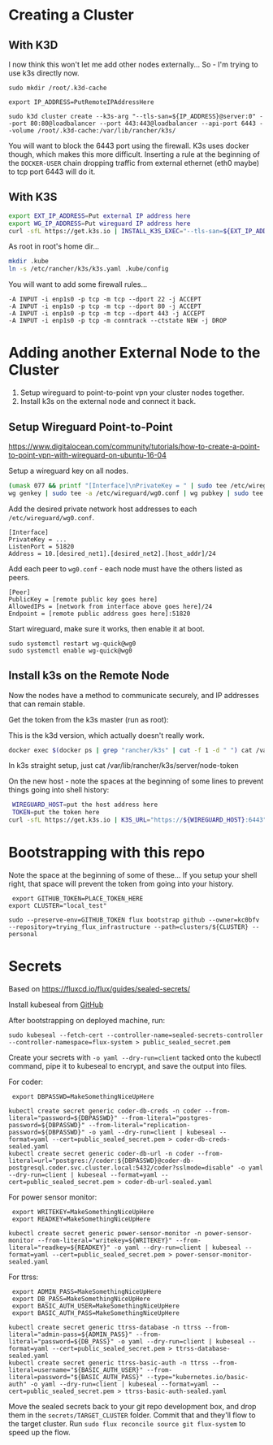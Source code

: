 # Creating a Cluster

## With K3D

I now think this won't let me add other nodes externally...  So - I'm trying to use k3s directly now.

```
sudo mkdir /root/.k3d-cache

export IP_ADDRESS=PutRemoteIPAddressHere

sudo k3d cluster create --k3s-arg "--tls-san=${IP_ADDRESS}@server:0" --port 80:80@loadbalancer --port 443:443@loadbalancer --api-port 6443 --volume /root/.k3d-cache:/var/lib/rancher/k3s/
```

You will want to block the 6443 port using the firewall.  K3s uses docker though, which makes this more difficult.  Inserting a rule at the beginning of the `DOCKER-USER` chain dropping traffic from external ethernet (eth0 maybe) to tcp port 6443 will do it.

## With K3S

```sh
export EXT_IP_ADDRESS=Put external IP address here
export WG_IP_ADDRESS=Put wireguard IP address here
curl -sfL https://get.k3s.io | INSTALL_K3S_EXEC="--tls-san=${EXT_IP_ADDRESS} --tls-san=${WG_IP_ADDRESS} --advertise-address=${WG_IP_ADDRESS} --node-ip=${WG_IP_ADDRESS}" sh -
```

As root in root's home dir...
```sh
mkdir .kube
ln -s /etc/rancher/k3s/k3s.yaml .kube/config
```

You will want to add some firewall rules...

```
-A INPUT -i enp1s0 -p tcp -m tcp --dport 22 -j ACCEPT
-A INPUT -i enp1s0 -p tcp -m tcp --dport 80 -j ACCEPT
-A INPUT -i enp1s0 -p tcp -m tcp --dport 443 -j ACCEPT
-A INPUT -i enp1s0 -p tcp -m conntrack --ctstate NEW -j DROP
```

# Adding another External Node to the Cluster

1. Setup wireguard to point-to-point vpn your cluster nodes together.
2. Install k3s on the external node and connect it back.

## Setup Wireguard Point-to-Point

https://www.digitalocean.com/community/tutorials/how-to-create-a-point-to-point-vpn-with-wireguard-on-ubuntu-16-04

Setup a wireguard key on all nodes.

```sh
(umask 077 && printf "[Interface]\nPrivateKey = " | sudo tee /etc/wireguard/wg0.conf > /dev/null)
wg genkey | sudo tee -a /etc/wireguard/wg0.conf | wg pubkey | sudo tee /etc/wireguard/publickey
```

Add the desired private network host addresses to each `/etc/wireguard/wg0.conf`.

```
[Interface]
PrivateKey = ...
ListenPort = 51820
Address = 10.[desired_net1].[desired_net2].[host_addr]/24
```

Add each peer to `wg0.conf` - each node must have the others listed as peers.

```
[Peer]
PublicKey = [remote public key goes here]
AllowedIPs = [network from interface above goes here]/24
Endpoint = [remote public address goes here]:51820
```

Start wireguard, make sure it works, then enable it at boot.

```
sudo systemctl restart wg-quick@wg0
sudo systemctl enable wg-quick@wg0
```

## Install k3s on the Remote Node

Now the nodes have a method to communicate securely, and IP addresses that can remain stable.

Get the token from the k3s master (run as root):

This is the k3d version, which actually doesn't really work.
```sh
docker exec $(docker ps | grep "rancher/k3s" | cut -f 1 -d " ") cat /var/lib/rancher/k3s/server/node-token
```

In k3s straight setup, just cat /var/lib/rancher/k3s/server/node-token

On the new host - note the spaces at the beginning of some lines to prevent things going into shell history:

```sh
 WIREGUARD_HOST=put the host address here
 TOKEN=put the token here
curl -sfL https://get.k3s.io | K3S_URL="https://${WIREGUARD_HOST}:6443" K3S_TOKEN="${TOKEN}" sh -
```

# Bootstrapping with this repo

Note the space at the beginning of some of these...  If you setup your shell right, that space will prevent the token from going into your history.

```
 export GITHUB_TOKEN=PLACE_TOKEN_HERE
export CLUSTER="local_test"

sudo --preserve-env=GITHUB_TOKEN flux bootstrap github --owner=kc0bfv --repository=trying_flux_infrastructure --path=clusters/${CLUSTER} --personal
```

# Secrets

Based on https://fluxcd.io/flux/guides/sealed-secrets/

Install kubeseal from [GitHub](https://github.com/bitnami-labs/sealed-secrets/releases)

After bootstrapping on deployed machine, run:

```
sudo kubeseal --fetch-cert --controller-name=sealed-secrets-controller --controller-namespace=flux-system > public_sealed_secret.pem
```

Create your secrets with `-o yaml --dry-run=client` tacked onto the kubectl command, pipe it to kubeseal to encrypt, and save the output into files.

For coder:

```
 export DBPASSWD=MakeSomethingNiceUpHere

kubectl create secret generic coder-db-creds -n coder --from-literal="password=${DBPASSWD}" --from-literal="postgres-password=${DBPASSWD}" --from-literal="replication-password=${DBPASSWD}" -o yaml --dry-run=client | kubeseal --format=yaml --cert=public_sealed_secret.pem > coder-db-creds-sealed.yaml
kubectl create secret generic coder-db-url -n coder --from-literal=url="postgres://coder:${DBPASSWD}@coder-db-postgresql.coder.svc.cluster.local:5432/coder?sslmode=disable" -o yaml --dry-run=client | kubeseal --format=yaml --cert=public_sealed_secret.pem > coder-db-url-sealed.yaml
```

For power sensor monitor:

```
 export WRITEKEY=MakeSomethingNiceUpHere
 export READKEY=MakeSomethingNiceUpHere

kubectl create secret generic power-sensor-monitor -n power-sensor-monitor --from-literal="writekey=${WRITEKEY}" --from-literal="readkey=${READKEY}" -o yaml --dry-run=client | kubeseal --format=yaml --cert=public_sealed_secret.pem > power-sensor-monitor-sealed.yaml
```

For ttrss:

```
 export ADMIN_PASS=MakeSomethingNiceUpHere
 export DB_PASS=MakeSomethingNiceUpHere
 export BASIC_AUTH_USER=MakeSomethingNiceUpHere
 export BASIC_AUTH_PASS=MakeSomethingNiceUpHere

kubectl create secret generic ttrss-database -n ttrss --from-literal="admin-pass=${ADMIN_PASS}" --from-literal="password=${DB_PASS}" -o yaml --dry-run=client | kubeseal --format=yaml --cert=public_sealed_secret.pem > ttrss-database-sealed.yaml
kubectl create secret generic ttrss-basic-auth -n ttrss --from-literal=username="${BASIC_AUTH_USER}" --from-literal=password="${BASIC_AUTH_PASS}" --type="kubernetes.io/basic-auth" -o yaml --dry-run=client | kubeseal --format=yaml --cert=public_sealed_secret.pem > ttrss-basic-auth-sealed.yaml
```

Move the sealed secrets back to your git repo development box, and drop them in the `secrets/TARGET_CLUSTER` folder.  Commit that and they'll flow to the target cluster.  Run `sudo flux reconcile source git flux-system` to speed up the flow.
